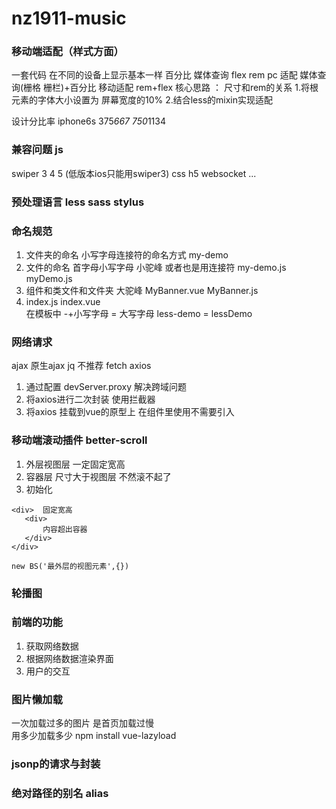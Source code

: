 # nz1911-music

### 移动端适配（样式方面）
一套代码 在不同的设备上显示基本一样
百分比  媒体查询  flex rem
pc 适配  媒体查询(栅格 栅栏)+百分比 
移动适配  rem+flex 
核心思路 ： 尺寸和rem的关系
1.将根元素的字体大小设置为 屏幕宽度的10%
2.结合less的mixin实现适配

设计分比率 iphone6s 375*667     750*1134

### 兼容问题 js
swiper 3 4 5 (低版本ios只能用swiper3)
css h5   websocket 
...

### 预处理语言 less sass stylus


### 命名规范
1. 文件夹的命名 小写字母连接符的命名方式  my-demo 
2. 文件的命名   首字母小写字母 小驼峰 或者也是用连接符  my-demo.js  myDemo.js
3. 组件和类文件和文件夹  大驼峰    MyBanner.vue   MyBanner.js 
4. index.js  index.vue  
   在模板中  -+小写字母 = 大写字母  less-demo = lessDemo

### 网络请求
ajax 原生ajax
jq   不推荐
fetch 
axios  
1. 通过配置 devServer.proxy 解决跨域问题
2. 将axios进行二次封装  使用拦截器
3. 将axios 挂载到vue的原型上 在组件里使用不需要引入

### 移动端滚动插件 better-scroll 
1. 外层视图层 一定固定宽高
2. 容器层  尺寸大于视图层 不然滚不起了
3. 初始化 
```
<div>  固定宽高
   <div>
       内容超出容器
   </div>
</div>

new BS('最外层的视图元素',{})
```

### 轮播图
### 前端的功能
1. 获取网络数据
2. 根据网络数据渲染界面 
3. 用户的交互

### 图片懒加载 
一次加载过多的图片  是首页加载过慢  
用多少加载多少
npm install  vue-lazyload

### jsonp的请求与封装

### 绝对路径的别名 alias
